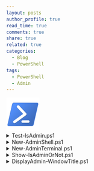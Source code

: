 ```yaml
---
layout: posts
author_profile: true
read_time: true
comments: true
share: true
related: true
categories:
  - Blog
  - PowerShell
tags:
  - PowerShell
  - Admin
---
```


<div>
<a class="example-image-link" href="https://raw.githubusercontent.com/BanterBoy/BanterBoy.github.io/master/assets/images/PowerShell_5.0_icon.png" data-lightbox="example-2" data-title="Example of CmdLet"><img class="example-image" src="https://raw.githubusercontent.com/BanterBoy/BanterBoy.github.io/master/assets/images/PowerShell_5.0_icon88x88.png" alt="Example1"/></a>
</div>

<details>
<summary>Test-IsAdmin.ps1</summary>
<p>

<script src="https://gist.github.com/BanterBoy/1bd2b984ecbbb2b0138859db02748b85.js"></script>

</p>
</details>

<details>
<summary>New-AdminShell.ps1</summary>
<p>

<script src="https://gist.github.com/BanterBoy/ee54937165b8390c75e4bb7ccae731a5.js"></script>

</p>
</details>

<details>
<summary>New-AdminTerminal.ps1</summary>
<p>

<script src="https://gist.github.com/BanterBoy/008abed0caca15ad3d0678efcf4076f5.js"></script>

</p>
</details>


<details>
<summary>Show-IsAdminOrNot.ps1</summary>
<p>

<script src="https://gist.github.com/BanterBoy/7bb9ada6555140c3aea67b5a274c2f43.js"></script>

</p>
</details>

<details>
<summary>DisplayAdmin-WindowTitle.ps1</summary>
<p>

<script src="https://gist.github.com/BanterBoy/45d2a63ac3fd87e602597be022b887d3.js"></script>

</p>
</details>


